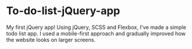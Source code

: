 # To-do-list-jQuery-app
My first jQuery app!
Using jQuery, SCSS and Flexbox, I've made a simple todo list app. I used a mobile-first approach and gradually improved how the website looks on larger screens.

